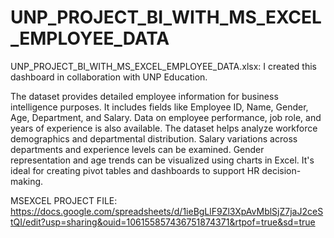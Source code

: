 # UNP_PROJECT_BI_WITH_MS_EXCEL_EMPLOYEE_DATA

UNP_PROJECT_BI_WITH_MS_EXCEL_EMPLOYEE_DATA.xlsx: I created this dashboard in collaboration with UNP Education.

The dataset provides detailed employee information for business intelligence purposes.
It includes fields like Employee ID, Name, Gender, Age, Department, and Salary.
Data on employee performance, job role, and years of experience is also available.
The dataset helps analyze workforce demographics and departmental distribution.
Salary variations across departments and experience levels can be examined.
Gender representation and age trends can be visualized using charts in Excel.
It's ideal for creating pivot tables and dashboards to support HR decision-making.

MSEXCEL PROJECT FILE: https://docs.google.com/spreadsheets/d/1ieBgLlF9Zl3XpAvMblSjZ7jaJ2ceStQI/edit?usp=sharing&ouid=106155857436751874371&rtpof=true&sd=true
